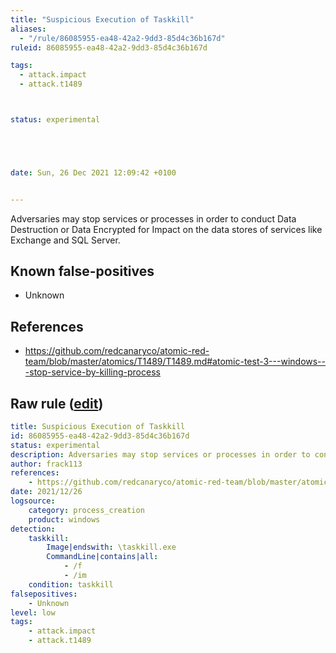 ```yaml
---
title: "Suspicious Execution of Taskkill"
aliases:
  - "/rule/86085955-ea48-42a2-9dd3-85d4c36b167d"
ruleid: 86085955-ea48-42a2-9dd3-85d4c36b167d

tags:
  - attack.impact
  - attack.t1489



status: experimental





date: Sun, 26 Dec 2021 12:09:42 +0100


---
```


Adversaries may stop services or processes in order to conduct Data Destruction or Data Encrypted for Impact on the data stores of services like Exchange and SQL Server.

<!--more-->


## Known false-positives

* Unknown



## References

* https://github.com/redcanaryco/atomic-red-team/blob/master/atomics/T1489/T1489.md#atomic-test-3---windows---stop-service-by-killing-process


## Raw rule ([edit](https://github.com/SigmaHQ/sigma/edit/master/rules/windows/process_creation/proc_creation_win_susp_taskkill.yml))
```yaml
title: Suspicious Execution of Taskkill
id: 86085955-ea48-42a2-9dd3-85d4c36b167d
status: experimental
description: Adversaries may stop services or processes in order to conduct Data Destruction or Data Encrypted for Impact on the data stores of services like Exchange and SQL Server.
author: frack113
references:
    - https://github.com/redcanaryco/atomic-red-team/blob/master/atomics/T1489/T1489.md#atomic-test-3---windows---stop-service-by-killing-process
date: 2021/12/26
logsource:
    category: process_creation
    product: windows
detection:
    taskkill:
        Image|endswith: \taskkill.exe
        CommandLine|contains|all: 
            - /f 
            - /im
    condition: taskkill
falsepositives:
    - Unknown
level: low
tags:
    - attack.impact
    - attack.t1489

```
